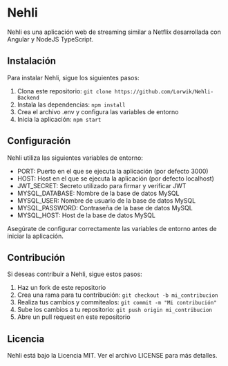 # Nehli

Nehli es una aplicación web de streaming similar a Netflix desarrollada con Angular y NodeJS TypeScript.

## Instalación

Para instalar Nehli, sigue los siguientes pasos:

1. Clona este repositorio: `git clone https://github.com/Lorwik/Nehli-Backend`
2. Instala las dependencias: `npm install`
3. Crea el archivo .env y configura las variables de entorno
4. Inicia la aplicación: `npm start`

## Configuración

Nehli utiliza las siguientes variables de entorno:

- PORT: Puerto en el que se ejecuta la aplicación (por defecto 3000)
- HOST: Host en el que se ejecuta la aplicación (por defecto localhost)
- JWT_SECRET: Secreto utilizado para firmar y verificar JWT
- MYSQL_DATABASE: Nombre de la base de datos MySQL
- MYSQL_USER: Nombre de usuario de la base de datos MySQL
- MYSQL_PASSWORD: Contraseña de la base de datos MySQL
- MYSQL_HOST: Host de la base de datos MySQL

Asegúrate de configurar correctamente las variables de entorno antes de iniciar la aplicación.

## Contribución

Si deseas contribuir a Nehli, sigue estos pasos:

1. Haz un fork de este repositorio
2. Crea una rama para tu contribución: `git checkout -b mi_contribucion`
3. Realiza tus cambios y commitealos: `git commit -m "Mi contribución"`
4. Sube los cambios a tu repositorio: `git push origin mi_contribucion`
5. Abre un pull request en este repositorio

## Licencia

Nehli está bajo la Licencia MIT. Ver el archivo LICENSE para más detalles.
